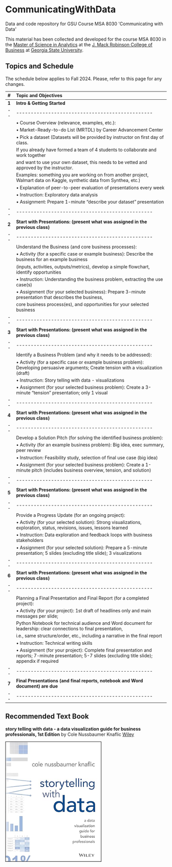 # CommunicatingWithData
Data and code repository for GSU Course MSA 8030 'Communicating with Data'

This material has been collected and developed for the course MSA 8030 in the [Master of Science in Analytics](https://robinson.gsu.edu/program/data-science-and-analytics-ms/) at the [J. Mack Robinson College of Business](http://robinson.gsu.edu) at [Georgia State University](http://gsu.edu).

## Topics and Schedule
The schedule below applies to Fall 2024. Please, refer to this page for any changes.

|# |**Topic and Objectives**
|:--|:-----------------------------------------------
|**1** |**Intro & Getting Started**
|--|-----------------------------------------------
|	 |•	Course Overview (relevance, examples, etc.):
|	 |•	Market-Ready-to-do List (MRTDL) by Career Advancement Center
|	 |•	Pick a dataset (Datasets will be provided by instructor on first day of class. 
|	 |If you already have formed a team of 4 students to collaborate and work together 
|	 |and want to use your own dataset, this needs to be vetted and approved by the instructor. 
|	 |Examples: something you are working on from another project, Walmart data on Kaggle, synthetic data from Synthea, etc.)
|	 |•	Explanation of peer-to-peer evaluation of presentations every week
|	 |•	Instruction: Exploratory data analysis
|	 |•	Assignment: Prepare 1-minute “describe your dataset” presentation
|--|-----------------------------------------------
|**2** |**Start with Presentations: (present what was assigned in the previous class)**
|--|-----------------------------------------------
|	 |Understand the Business (and core business processes):
|	 |•	Activity (for a specific case or example business): Describe the business for an example business 
|	 |(inputs, activities, outputs/metrics), develop a simple flowchart, identify opportunities
|	 |•	Instruction: Understanding the business problem, extracting the use case(s)
|	 |•	Assignment (for your selected business): Prepare 3-minute presentation that describes the business, 
|	 |core business process(es), and opportunities for your selected business
|--|-----------------------------------------------
|**3** |**Start with Presentations: (present what was assigned in the previous class)**
|--|-----------------------------------------------
|	 |Identify a Business Problem (and why it needs to be addressed):
|	 |•	Activity (for a specific case or example business problem): Developing persuasive arguments; Create tension with a visualization (draft)
|	 |•	Instruction: Story telling with data - visualizations
|	 |•	Assignment (for your selected business problem): Create a 3-minute “tension” presentation; only 1 visual
|--|-----------------------------------------------
|**4** |**Start with Presentations: (present what was assigned in the previous class)**
|--|-----------------------------------------------
|  |Develop a Solution Pitch (for solving the identified business problem):
|  |•	Activity (for an example business problem): Big idea, exec summary, peer review
|  |•	Instruction: Feasibility study, selection of final use case (big idea)
|  |•	Assignment (for your selected business problem): Create a 1-minute pitch (includes business overview, tension, and solution)
|--|-----------------------------------------------
|**5** |**Start with Presentations: (present what was assigned in the previous class)**
|--|-----------------------------------------------
|	 |Provide a Progress Update (for an ongoing project):
|	 |•	Activity (for your selected solution): Strong visualizations, exploration, status, revisions, issues, lessons learned
|	 |•	Instruction: Data exploration and feedback loops with business stakeholders 
|	 |•	Assignment (for your selected solution): Prepare a 5-minute presentation; 5 slides (excluding title slide); 3 visualizations
|--|-----------------------------------------------
|**6** |**Start with Presentations: (present what was assigned in the previous class)**
|--|-----------------------------------------------
|	 |Planning a Final Presentation and Final Report (for a completed project):
|	 |•	Activity (for your project): 1st draft of headlines only and main messages per slide; 
|	 |Python Notebook for technical audience and Word document for leadership: clear connections to final presentation, 
|	 |i.e., same structure/order, etc., including a narrative in the final report
|	 |•	Instruction: Technical writing skills
|	 |•	Assignment (for your project): Complete final presentation and reports; 7-minute presentation; 5-7 slides (excluding title slide); appendix if required
|--|-----------------------------------------------
|**7** |**Final Presentations (and final reports, notebook and Word document) are due**
|--|-----------------------------------------------



## Recommended Text Book

**story telling with data - a data visualization guide for business professionals, 1st Edition** by Cole Nussbaumer Knaflic [Wiley](https://www.wiley.com/en-us/Storytelling+with+Data%3A+A+Data+Visualization+Guide+for+Business+Professionals-p-9781119002253/)

<img src="story-telling-with-data-book-cover.jpg" alt="Book Cover" style="width: 300px; float: left; margin-right: 20px;"/>

